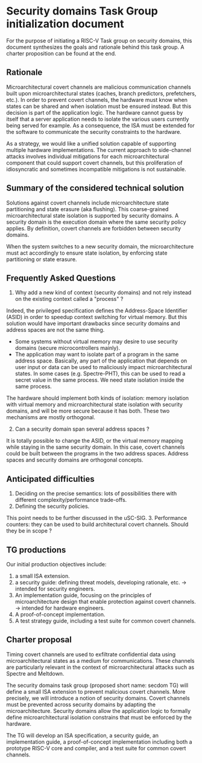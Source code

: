 # Security domains Task Group initialization document

For the purpose of initiating a RISC-V Task group on security domains, this document synthesizes the goals and rationale behind this task group. A charter proposition can be found at the end.

## Rationale

Microarchitectural covert channels are malicious communication channels built upon microarchitectural states (caches, branch predictors, prefetchers, etc.).
In order to prevent covert channels, the hardware must know when states can be shared and when isolation must be ensured instead.
But this decision is part of the application logic. The hardware cannot guess by itself that a server application needs to isolate the various users currently being served for example.
As a consequence, the ISA must be extended for the software to communicate the security constraints to the hardware.

As a strategy, we would like a unified solution capable of supporting multiple hardware implementations.
The current approach to side-channel attacks involves individual mitigations for each microarchitectural component that could support covert channels, but this proliferation of idiosyncratic and sometimes incompatible mitigations is not sustainable.

## Summary of the considered technical solution

Solutions against covert channels include microarchitecture state partitioning and state erasure (aka flushing). This coarse-grained microarchitectural state isolation is supported by security domains. A security domain is the execution domain where the same security policy applies. By definition, covert channels are forbidden between security domains.

When the system switches to a new security domain, the microarchitecture must act accordingly to ensure state isolation, by enforcing state partitioning or state erasure.

## Frequently Asked Questions

1. Why add a new kind of context (security domains) and not rely instead on the existing context called a "process" ?

Indeed, the privileged specification defines the Address-Space Identifier (ASID) in order to speedup context switching for virtual memory.
But this solution would have important drawbacks since security domains and address spaces are not the same thing.

- Some systems without virtual memory may desire to use security domains (secure microcontrollers mainly).
- The application may want to isolate part of a program in the same address space. Basically, any part of the application that depends on user input or data can be used to maliciously impact microarchitectural states. In some cases (e.g. Spectre-PHT), this can be used to read a secret value in the same process. We need state isolation inside the same process.

The hardware should implement both kinds of isolation: memory isolation with virtual memory and microarchitectural state isolation with security domains, and will be more secure because it has both. These two mechanisms are mostly orthogonal.

2. Can a security domain span several address spaces ?

It is totally possible to change the ASID, or the virtual memory mapping while staying in the same security domain. In this case, covert channels could be built between the programs in the two address spaces.
Address spaces and security domains are orthogonal concepts.

## Anticipated difficulties

1. Deciding on the precise semantics: lots of possibilities there with different complexity/performance trade-offs.
2. Defining the security policies.

This point needs to be further discussed in the uSC-SIG.
3. Performance counters: they can be used to build architectural covert channels. Should they be in scope ?

## TG productions

Our initial production objectives include:

1. a small ISA extension.
2. a security guide: defining threat models, developing rationale, etc. -> intended for security engineers.
3. An implementation guide, focusing on the principles of microarchitecture design that enable protection against covert channels. -> intended for hardware engineers.
4. A proof-of-concept implementation.
5. A test strategy guide, including a test suite for common covert channels.


## Charter proposal

Timing covert channels are used to exfiltrate confidential data using microarchitectural states as a medium for communications.
These channels are particularly relevant in the context of microarchitectural attacks such as Spectre and Meltdown.

The security domains task group (proposed short name: secdom TG) will define a small ISA extension to prevent malicious covert channels.
More precisely, we will introduce a notion of security domains. Covert channels must be prevented across security domains by adapting the microarchitecture. Security domains allow the application logic to formally define microarchitectural isolation constrains that must be enforced by the hardware.

The TG will develop an ISA specification, a security guide, an implementation guide, a proof-of-concept implementation including both a prototype RISC-V core and compiler, and a test suite for common covert channels.
